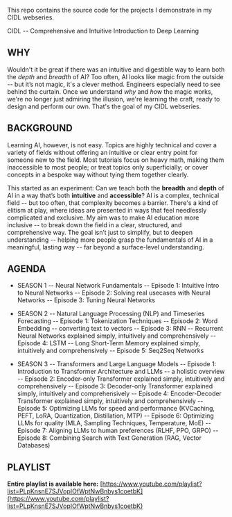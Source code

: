 This repo contains the source code for the projects I demonstrate in my CIDL webseries.

CIDL -- Comprehensive and Intuitive Introduction to Deep Learning

## WHY

Wouldn't it be great if there was an intuitive and digestible way to learn both the *depth* and *breadth* of AI? Too often, AI looks like magic from the outside -- but it’s not magic, it's a clever method. Engineers especially need to see behind the curtain. Once we understand *why* and *how* the magic works, we're no longer just admiring the illusion, we're learning the craft, ready to design and perform our own. That's the goal of my CIDL webseries.

## BACKGROUND

Learning AI, however, is not easy. Topics are highly technical and cover a variety of fields without offering an intuitive or clear entry point for someone new to the field. Most tutorials focus on heavy math, making them inaccessible to most people; or treat topics only superficially; or cover concepts in a bespoke way without tying them together clearly. 

This started as an experiment: Can we teach both the **breadth** and **depth** of AI in a way that’s both **intuitive** and **accessible**? AI is a complex, technical field -- but too often, that complexity becomes a barrier. There's a kind of elitism at play, where ideas are presented in ways that feel needlessly complicated and exclusive. My aim was to make AI education more inclusive -- to break down the field in a clear, structured, and comprehensive way. The goal isn’t just to simplify, but to deepen understanding -- helping more people grasp the fundamentals of AI in a meaningful, lasting way -- far beyond a surface-level understanding.

## AGENDA

- SEASON 1 -- Neural Network Fundamentals
  -- Episode 1: Intuitive Intro to Neural Networks
  -- Episode 2: Solving real usecases with Neural Networks
  -- Episode 3: Tuning Neural Networks

- SEASON 2 -- Natural Language Processing (NLP) and Timeseries Forecasting
  -- Episode 1: Tokenization Techniques
  -- Episode 2: Word Embedding -- converting text to vectors
  -- Episode 3: RNN -- Recurrent Neural Networks explained simply, intuitively and comprehensively
  -- Episode 4: LSTM -- Long Short-Term Memory explained simply, intuitively and comprehensively
  -- Episode 5: Seq2Seq Networks

- SEASON 3 -- Transformers and Large Language Models
  -- Episode 1: Introduction to Transformer Architecture and LLMs -- a holistic overview
  -- Episode 2: Encoder-only Transformer explained simply, intuitively and comprehensively
  -- Episode 3: Decoder-only Transformer explained simply, intuitively and comprehensively
  -- Episode 4: Encoder-Decoder Transformer explained simply, intuitively and comprehensively
  -- Episode 5: Optimizing LLMs for speed and performance (KVCaching, PEFT, LoRA, Quantization, Distillation, MTP)
  -- Episode 6: Optimizing LLMs for quality (MLA, Sampling Techniques, Temperature, MoE)
  -- Episode 7: Aligning LLMs to human preferences (RLHF, PPO, GRPO)
  -- Episode 8: Combining Search with Text Generation (RAG, Vector Databases)

## PLAYLIST

**Entire playlist is available here:** [https://www.youtube.com/playlist?list=PLpKnsnE7SJVopIOfWptNwBnbys1coetbK](https://www.youtube.com/playlist?list=PLpKnsnE7SJVopIOfWptNwBnbys1coetbK)
